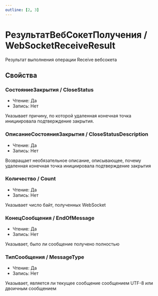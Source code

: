 ```yaml
---
outline: [2, 3]
---
```


# РезультатВебСокетПолучения / WebSocketReceiveResult


Результат выполнения операции Receive вебсокета


## Свойства


### СостояниеЗакрытия / CloseStatus

* Чтение: Да
* Запись: Нет

Указывает причину, по которой удаленная конечная точка инициировала подтверждение закрытия.


### ОписаниеСостоянияЗакрытия / CloseStatusDescription

* Чтение: Да
* Запись: Нет

Возвращает необязательное описание, описывающее, почему удаленная конечная точка инициировала подтверждение закрытия


### Количество / Count

* Чтение: Да
* Запись: Нет

Указывает число байт, полученных WebSocket


### КонецСообщения / EndOfMessage

* Чтение: Да
* Запись: Нет

Указывает, было ли сообщение получено полностью


### ТипСообщения / MessageType

* Чтение: Да
* Запись: Нет

Указывает, является ли текущее сообщение сообщением UTF-8 или двоичным сообщением

